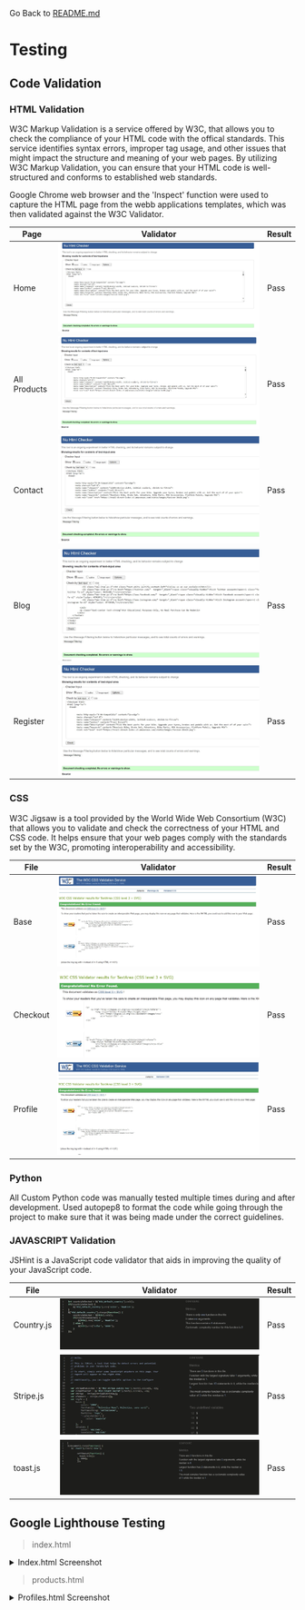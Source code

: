 Go Back to [README.md](/README.md)

# Testing

## Code Validation

### HTML Validation

W3C Markup Validation is a service offered by W3C, that allows you to check the compliance of your HTML code with the offical standards. 
This service identifies syntax errors, improper tag usage, and other issues that might impact the structure and meaning of your web pages. By utilizing W3C Markup Validation, you can ensure that your HTML code is well-structured and conforms to established web standards.

Google Chrome web browser and the 'Inspect' function were used to capture the HTML page from the webb applications templates, which was then validated against the W3C Validator.

|Page|Validator|Result|
| --- | --- | --- |
| Home | ![home](media/readme/testing/index-html-sc.jpg) | Pass |
| All Products | ![all products](media/readme/testing/all-products-html-test.jpg) | Pass |
| Contact | ![contact](media/readme/testing/contact-html-test.jpg) | Pass |
| Blog | ![blog](media/readme/testing/blog-html-test.jpg) | Pass |
| Register | ![register](media/readme/testing/register-htl-test.jpg) | Pass |


### CSS

W3C Jigsaw is a tool provided by the World Wide Web Consortium (W3C) that allows you to validate and check the correctness of your HTML and CSS code. It helps ensure that your web pages comply with the standards set by the W3C, promoting interoperability and accessibility.

|File|Validator|Result|
| --- | --- | --- |
| Base | ![base](media/readme/testing/base-css-test.jpg) | Pass |
| Checkout | ![checkout](media/readme/testing/checkout-css-test.jpg) | Pass |
| Profile | ![profile](media/readme/testing/profile-css-test.jpg) | Pass |

### Python

All Custom Python code was manually tested multiple times during and after development. Used autopep8 to format the code while going through the project to make sure that it was being made under the correct guidelines.


### JAVASCRIPT Validation

JSHint is a JavaScript code validator that aids in improving the quality of your JavaScript code. 

|File|Validator|Result|
| --- | --- | --- |
| Country.js | ![country](media/readme/testing/country-js-test.jpg) | Pass |
| Stripe.js | ![strip](media/readme/testing/strip-js-test.jpg) | Pass |
| toast.js | ![toast](media/readme/testing/toast-js-test.jpg) | Pass |

## Google Lighthouse Testing

> index.html

<details>
<summary>Index.html Screenshot</summary>
  <br>

  ![Google Lighthouse Index](media/readme/Trail-Direct-lighthouse-desk.jpg)

</details>

> products.html

<details>
<summary>Profiles.html Screenshot</summary>
  <br>

  ![Google Lighthouse Profiles](media/readme/Trail-Direct-lighthouse-profile.jpg) 
  
</details>